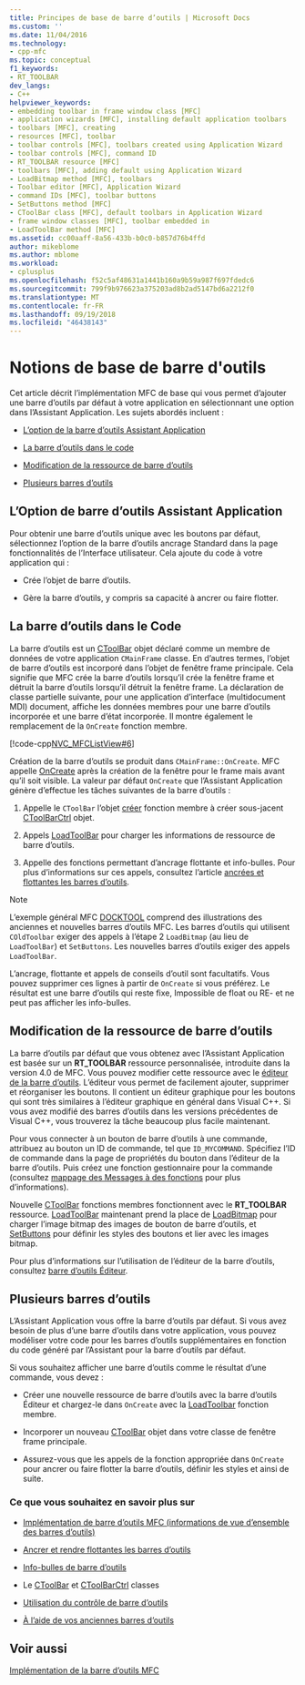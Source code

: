 ```yaml
---
title: Principes de base de barre d’outils | Microsoft Docs
ms.custom: ''
ms.date: 11/04/2016
ms.technology:
- cpp-mfc
ms.topic: conceptual
f1_keywords:
- RT_TOOLBAR
dev_langs:
- C++
helpviewer_keywords:
- embedding toolbar in frame window class [MFC]
- application wizards [MFC], installing default application toolbars
- toolbars [MFC], creating
- resources [MFC], toolbar
- toolbar controls [MFC], toolbars created using Application Wizard
- toolbar controls [MFC], command ID
- RT_TOOLBAR resource [MFC]
- toolbars [MFC], adding default using Application Wizard
- LoadBitmap method [MFC], toolbars
- Toolbar editor [MFC], Application Wizard
- command IDs [MFC], toolbar buttons
- SetButtons method [MFC]
- CToolBar class [MFC], default toolbars in Application Wizard
- frame window classes [MFC], toolbar embedded in
- LoadToolBar method [MFC]
ms.assetid: cc00aaff-8a56-433b-b0c0-b857d76b4ffd
author: mikeblome
ms.author: mblome
ms.workload:
- cplusplus
ms.openlocfilehash: f52c5af48631a1441b160a9b59a987f697fdedc6
ms.sourcegitcommit: 799f9b976623a375203ad8b2ad5147bd6a2212f0
ms.translationtype: MT
ms.contentlocale: fr-FR
ms.lasthandoff: 09/19/2018
ms.locfileid: "46438143"
---
```

# <a name="toolbar-fundamentals"></a>Notions de base de barre d'outils

Cet article décrit l’implémentation MFC de base qui vous permet d’ajouter une barre d’outils par défaut à votre application en sélectionnant une option dans l’Assistant Application. Les sujets abordés incluent :

- [L’option de la barre d’outils Assistant Application](#_core_the_appwizard_toolbar_option)

- [La barre d’outils dans le code](#_core_the_toolbar_in_code)

- [Modification de la ressource de barre d’outils](#_core_editing_the_toolbar_resource)

- [Plusieurs barres d’outils](#_core_multiple_toolbars)

##  <a name="_core_the_appwizard_toolbar_option"></a> L’Option de barre d’outils Assistant Application

Pour obtenir une barre d’outils unique avec les boutons par défaut, sélectionnez l’option de la barre d’outils ancrage Standard dans la page fonctionnalités de l’Interface utilisateur. Cela ajoute du code à votre application qui :

- Crée l’objet de barre d’outils.

- Gère la barre d’outils, y compris sa capacité à ancrer ou faire flotter.

##  <a name="_core_the_toolbar_in_code"></a> La barre d’outils dans le Code

La barre d’outils est un [CToolBar](../mfc/reference/ctoolbar-class.md) objet déclaré comme un membre de données de votre application `CMainFrame` classe. En d’autres termes, l’objet de barre d’outils est incorporé dans l’objet de fenêtre frame principale. Cela signifie que MFC crée la barre d’outils lorsqu’il crée la fenêtre frame et détruit la barre d’outils lorsqu’il détruit la fenêtre frame. La déclaration de classe partielle suivante, pour une application d’interface (multidocument MDI) document, affiche les données membres pour une barre d’outils incorporée et une barre d’état incorporée. Il montre également le remplacement de la `OnCreate` fonction membre.

[!code-cpp[NVC_MFCListView#6](../atl/reference/codesnippet/cpp/toolbar-fundamentals_1.h)]

Création de la barre d’outils se produit dans `CMainFrame::OnCreate`. MFC appelle [OnCreate](../mfc/reference/cwnd-class.md#oncreate) après la création de la fenêtre pour le frame mais avant qu’il soit visible. La valeur par défaut `OnCreate` que l’Assistant Application génère d’effectue les tâches suivantes de la barre d’outils :

1. Appelle le `CToolBar` l’objet [créer](../mfc/reference/ctoolbar-class.md#create) fonction membre à créer sous-jacent [CToolBarCtrl](../mfc/reference/ctoolbarctrl-class.md) objet.

1. Appels [LoadToolBar](../mfc/reference/ctoolbar-class.md#loadtoolbar) pour charger les informations de ressource de barre d’outils.

1. Appelle des fonctions permettant d’ancrage flottante et info-bulles. Pour plus d’informations sur ces appels, consultez l’article [ancrées et flottantes les barres d’outils](../mfc/docking-and-floating-toolbars.md).

> [!NOTE]
>  L’exemple général MFC [DOCKTOOL](../visual-cpp-samples.md) comprend des illustrations des anciennes et nouvelles barres d’outils MFC. Les barres d’outils qui utilisent `COldToolbar` exiger des appels à l’étape 2 `LoadBitmap` (au lieu de `LoadToolBar`) et `SetButtons`. Les nouvelles barres d’outils exiger des appels `LoadToolBar`.

L’ancrage, flottante et appels de conseils d’outil sont facultatifs. Vous pouvez supprimer ces lignes à partir de `OnCreate` si vous préférez. Le résultat est une barre d’outils qui reste fixe, Impossible de float ou RE- et ne peut pas afficher les info-bulles.

##  <a name="_core_editing_the_toolbar_resource"></a> Modification de la ressource de barre d’outils

La barre d’outils par défaut que vous obtenez avec l’Assistant Application est basée sur un **RT_TOOLBAR** ressource personnalisée, introduite dans la version 4.0 de MFC. Vous pouvez modifier cette ressource avec le [éditeur de la barre d’outils](../windows/toolbar-editor.md). L’éditeur vous permet de facilement ajouter, supprimer et réorganiser les boutons. Il contient un éditeur graphique pour les boutons qui sont très similaires à l’éditeur graphique en général dans Visual C++. Si vous avez modifié des barres d’outils dans les versions précédentes de Visual C++, vous trouverez la tâche beaucoup plus facile maintenant.

Pour vous connecter à un bouton de barre d’outils à une commande, attribuez au bouton un ID de commande, tel que `ID_MYCOMMAND`. Spécifiez l’ID de commande dans la page de propriétés du bouton dans l’éditeur de la barre d’outils. Puis créez une fonction gestionnaire pour la commande (consultez [mappage des Messages à des fonctions](../mfc/reference/mapping-messages-to-functions.md) pour plus d’informations).

Nouvelle [CToolBar](../mfc/reference/ctoolbar-class.md) fonctions membres fonctionnent avec le **RT_TOOLBAR** ressource. [LoadToolBar](../mfc/reference/ctoolbar-class.md#loadtoolbar) maintenant prend la place de [LoadBitmap](../mfc/reference/ctoolbar-class.md#loadbitmap) pour charger l’image bitmap des images de bouton de barre d’outils, et [SetButtons](../mfc/reference/ctoolbar-class.md#setbuttons) pour définir les styles des boutons et lier avec les images bitmap.

Pour plus d’informations sur l’utilisation de l’éditeur de la barre d’outils, consultez [barre d’outils Éditeur](../windows/toolbar-editor.md).

##  <a name="_core_multiple_toolbars"></a> Plusieurs barres d’outils

L’Assistant Application vous offre la barre d’outils par défaut. Si vous avez besoin de plus d’une barre d’outils dans votre application, vous pouvez modéliser votre code pour les barres d’outils supplémentaires en fonction du code généré par l’Assistant pour la barre d’outils par défaut.

Si vous souhaitez afficher une barre d’outils comme le résultat d’une commande, vous devez :

- Créer une nouvelle ressource de barre d’outils avec la barre d’outils Éditeur et chargez-le dans `OnCreate` avec la [LoadToolbar](../mfc/reference/ctoolbar-class.md#loadtoolbar) fonction membre.

- Incorporer un nouveau [CToolBar](../mfc/reference/ctoolbar-class.md) objet dans votre classe de fenêtre frame principale.

- Assurez-vous que les appels de la fonction appropriée dans `OnCreate` pour ancrer ou faire flotter la barre d’outils, définir les styles et ainsi de suite.

### <a name="what-do-you-want-to-know-more-about"></a>Ce que vous souhaitez en savoir plus sur

- [Implémentation de barre d’outils MFC (informations de vue d’ensemble des barres d’outils)](../mfc/mfc-toolbar-implementation.md)

- [Ancrer et rendre flottantes les barres d’outils](../mfc/docking-and-floating-toolbars.md)

- [Info-bulles de barre d’outils](../mfc/toolbar-tool-tips.md)

- Le [CToolBar](../mfc/reference/ctoolbar-class.md) et [CToolBarCtrl](../mfc/reference/ctoolbarctrl-class.md) classes

- [Utilisation du contrôle de barre d’outils](../mfc/working-with-the-toolbar-control.md)

- [À l’aide de vos anciennes barres d’outils](../mfc/using-your-old-toolbars.md)

## <a name="see-also"></a>Voir aussi

[Implémentation de la barre d’outils MFC](../mfc/mfc-toolbar-implementation.md)

